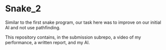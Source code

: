 # Snake_2

Similar to the first snake program, our task here was to improve on our initial AI and not use pathfinding.

This repository contains, in the submission subrepo, a video of my performance, a written report, and my AI. 
